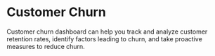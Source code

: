# Customer Churn
Customer churn dashboard can help you track and analyze customer retention rates, identify factors leading to churn, and take proactive measures to reduce churn.
